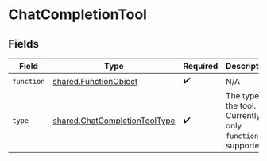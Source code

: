 # ChatCompletionTool


## Fields

| Field                                                                                 | Type                                                                                  | Required                                                                              | Description                                                                           |
| ------------------------------------------------------------------------------------- | ------------------------------------------------------------------------------------- | ------------------------------------------------------------------------------------- | ------------------------------------------------------------------------------------- |
| `function`                                                                            | [shared.FunctionObject](../../../sdk/models/shared/functionobject.md)                 | :heavy_check_mark:                                                                    | N/A                                                                                   |
| `type`                                                                                | [shared.ChatCompletionToolType](../../../sdk/models/shared/chatcompletiontooltype.md) | :heavy_check_mark:                                                                    | The type of the tool. Currently, only `function` is supported.                        |